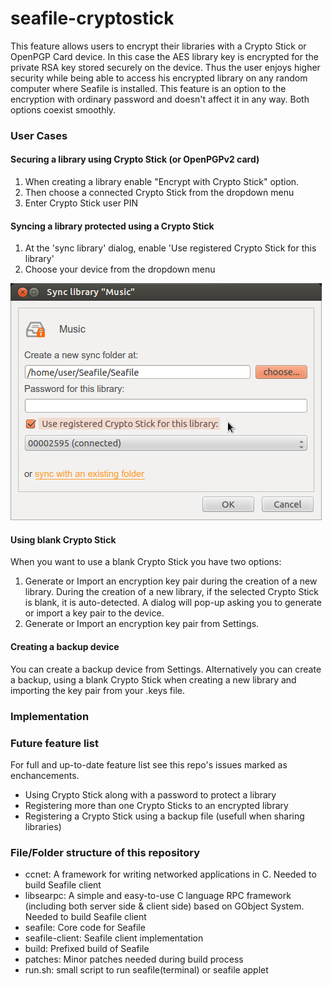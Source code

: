 seafile-cryptostick
===================
This feature allows users to encrypt their libraries with a Crypto Stick or OpenPGP Card device. In this case the AES library key is encrypted for the private RSA key stored securely on the device. Thus the user enjoys higher security while being able to access his encrypted library on any random computer where Seafile is installed. This feature is an option to the encryption with ordinary password and doesn't affect it in any way. Both options coexist smoothly.

### User Cases

#### Securing a library using Crypto Stick (or OpenPGPv2 card)
1. When creating a library enable "Encrypt with Crypto Stick" option.
2. Then choose a connected Crypto Stick from the dropdown menu
3. Enter Crypto Stick user PIN

#### Syncing a library protected using a Crypto Stick
1. At the 'sync library' dialog, enable 'Use registered Crypto Stick for this library'
2. Choose your device from the dropdown menu

![Syncing using a Crypto Stick](https://github.com/ggkitsas/seafile-cryptostick/blob/master/screenshots/sync-lib.png)

#### Using blank Crypto Stick
When you want to use a blank Crypto Stick you have two options:

1. Generate or Import an encryption key pair during the creation of a new library.
   During the creation of a new library, if the selected Crypto Stick is blank, it is auto-detected.
   A dialog will pop-up asking you to generate or import a key pair to the device.
2. Generate or Import an encryption key pair from Settings.


#### Creating a backup device
You can create a backup device from Settings. Alternatively you can create a backup, using a blank
Crypto Stick when creating a new library and importing the key pair from your .keys file.


### Implementation


### Future feature list
For full and up-to-date feature list see this repo's issues marked as enchancements.

* Using Crypto Stick along with a password to protect a library
* Registering more than one Crypto Sticks to an encrypted library
* Registering a Crypto Stick using a backup file (usefull when sharing libraries)

### File/Folder structure of this repository
* ccnet:
A framework for writing networked applications in C. Needed to build Seafile client
* libsearpc:
A simple and easy-to-use C language RPC framework (including both server side & client side) based on GObject System. Needed to build Seafile client
* seafile:
Core code for Seafile
* seafile-client:
Seafile client implementation
* build:
Prefixed build of Seafile
* patches:
Minor patches needed during build process
* run.sh:
small script to run seafile(terminal) or seafile applet
